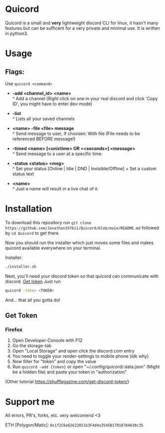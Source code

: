 # Quicord
Quicord is a small and **very** lightweight discord CLI for linux, it hasn't many
features but can be sufficent for a very private and minimal use.
It is written in python3.

# Usage

## Flags:
Use ```quicord <command>```


- **-add \<channel_id> \<name>** <br>^ Add a channel (Right click on one in your real discord and click 'Copy ID', you might have to enter dev-mode)

- **-list** <br>^ Lists all your saved channels

- **\<name> -file \<file> message** <br>^ Send message to user, If choosen: With file (File needs to be referenced BEFORE message!)

- **-timed \<name> [\<unixtime> OR +\<seconds>] \<message>** <br>^ Send message to a user at a specific time.

- **-status \<status> \<msg>** <br>^ Set your status [Online | Idle | DND | Invisible/Offline] + Set a custom status text

- **\<name>** <br>^ Just a name will result in a live chat of it.


# Installation

To download this repository run ```git clone https://github.com/Jonathan357611/Quicord/blob/main/README.md```
followed by ```cd Quicord``` to get there.

Now you should run the installer which just moves some files and makes quicord available everywhere on your terminal.

Installer: 
```bash
./installer.sh
```
Next, you'll need your discord token so that quicord can communicate with discord.
[Get token](#get-token)
Just run
```bash
quicord -token <TOKEN>
```
And... that all you gotta do!

## Get Token
### Firefox

1) Open Developer-Console with F12
2) Go the storage-tab
3) Open "Local Storage" and open click the discord.com entry
4) You need to toggle your render-settings to mobile phone (idk why)
5) Now filter for "token" and copy the value
6) Run ```quicord -add {token}``` or open "~/.config/quicord/.data.json" (Might be a hidden file) and paste your token in "authorization"

(Other tutorial https://shufflegazine.com/get-discord-token/)



# Support me

All errors, PR's, forks, etc. very welcomend <3

ETH [Polygon/Matic]: ```0x1f2C6e62622051b3F4d4a3545B17018704630c35```